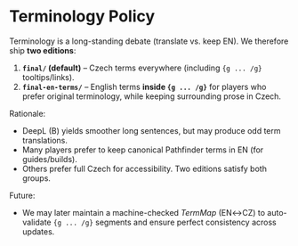 # Terminology Policy

Terminology is a long-standing debate (translate vs. keep EN). We therefore ship **two editions**:

1) **`final/` (default)** – Czech terms everywhere (including `{g ... /g}` tooltips/links).
2) **`final-en-terms/`** – English terms **inside `{g ... /g}`** for players who prefer original terminology, while keeping surrounding prose in Czech.

Rationale:
- DeepL (B) yields smoother long sentences, but may produce odd term translations.
- Many players prefer to keep canonical Pathfinder terms in EN (for guides/builds).
- Others prefer full Czech for accessibility. Two editions satisfy both groups.

Future:
- We may later maintain a machine-checked *TermMap* (EN↔CZ) to auto-validate `{g ... /g}` segments and ensure perfect consistency across updates.

